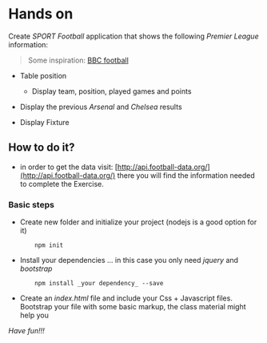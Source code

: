 # Hands on

Create _SPORT *Football*_ application that shows the following *Premier League* information:

> Some inspiration: [BBC football](http://www.bbc.com/sport/football/premier-league/table)

*   Table position
    - Display team, position, played games and points

*   Display the previous *Arsenal* and *Chelsea* results

*   Display Fixture

## How to do it?

- in order to get the data visit: [http://api.football-data.org/](http://api.football-data.org/) there you will find the information needed to complete the Exercise.

### Basic steps

- Create new folder and initialize your project (nodejs is a good option for it)
    ```
        npm init
    ```

- Install your dependencies ... in this case you only need _jquery_ and _bootstrap_
    ```
        npm install _your dependency_ --save
    ```

- Create an *index.html* file and include your Css + Javascript files. Bootstrap your file with some basic markup, the class material might help you

*Have fun!!!*
